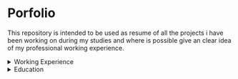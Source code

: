 # Porfolio
This repository is intended to be used as resume of all the projects i have been working on during my studies and where is possible give an clear idea of my professional working experience.

<details>
  <summary>Working Experience</summary>
  Object Detection and Recognition
  [link](https://github.com/FrancescoPeracchia/Object-Detection-Recognition-Datagenerator)
   Syntetic Datagenerator
  [link](https://github.com/FrancescoPeracchia/Object-Detection-Recognition-Datagenerator)
   CNN Datamatrix Reconstruction
    [link](https://github.com/FrancescoPeracchia/CNN-Datamatrix-Reconstruction)

  
</details>




<details>
  <summary>Education</summary>
    
  <details>
    <summary>Nlp</summary>
  </details>
    ChatBot with speach-to-text and bag of word
  [link](https://github.com/FrancescoPeracchia/NLP_SpokenDialogSystem)
  

  <details>
    <summary>Computer Vsion</summary>
  </details>
  
  
  <details>
    <summary>Control Problem</summary>
  </details>

     
</details>





